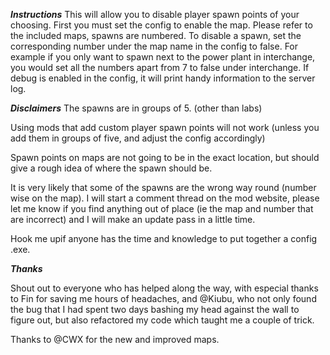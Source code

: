 ***Instructions***
This will allow you to disable player spawn points of your choosing.
First you must set the config to enable the map.
Please refer to the included maps, spawns are numbered. To disable a spawn, set the corresponding number under the map name in the config to false.
For example if you only want to spawn next to the power plant in interchange, you would set all the numbers apart from 7 to false under interchange.
If debug is enabled in the config, it will print handy information to the server log.

***Disclaimers***
The spawns are in groups of 5. (other than labs)

Using mods that add custom player spawn points will not work (unless you add them in groups of five, and adjust the config accordingly)

Spawn points on maps are not going to be in the exact location, but should give a rough idea of where the spawn should be.

It is very likely that some of the spawns are the wrong way round (number wise on the map). I will start a comment thread on the mod website, please let me know if you find anything out of place (ie the map and number that are incorrect) and I will make an update pass in a little time.


Hook me upif anyone has the time and knowledge to put together a config .exe.

***Thanks***

Shout out to everyone who has helped along the way, with especial thanks to Fin for saving me hours of headaches, and @Kiubu, who not only found the bug that I had spent two days bashing my head against the wall to figure out, but also refactored my code which taught me a couple of trick.

Thanks to @CWX for the new and improved maps.